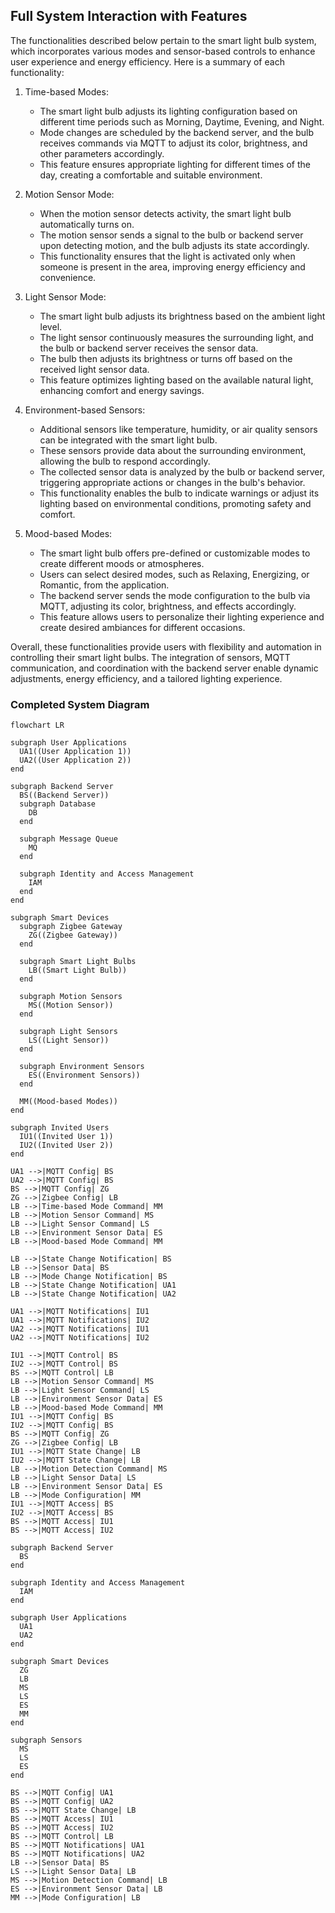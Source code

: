 ## Full System Interaction with Features

The functionalities described below pertain to the smart light bulb system, which incorporates various modes and sensor-based controls to enhance user experience and energy efficiency. Here is a summary of each functionality:

1. Time-based Modes:

   - The smart light bulb adjusts its lighting configuration based on different time periods such as Morning, Daytime, Evening, and Night.
   - Mode changes are scheduled by the backend server, and the bulb receives commands via MQTT to adjust its color, brightness, and other parameters accordingly.
   - This feature ensures appropriate lighting for different times of the day, creating a comfortable and suitable environment.

2. Motion Sensor Mode:

   - When the motion sensor detects activity, the smart light bulb automatically turns on.
   - The motion sensor sends a signal to the bulb or backend server upon detecting motion, and the bulb adjusts its state accordingly.
   - This functionality ensures that the light is activated only when someone is present in the area, improving energy efficiency and convenience.

3. Light Sensor Mode:

   - The smart light bulb adjusts its brightness based on the ambient light level.
   - The light sensor continuously measures the surrounding light, and the bulb or backend server receives the sensor data.
   - The bulb then adjusts its brightness or turns off based on the received light sensor data.
   - This feature optimizes lighting based on the available natural light, enhancing comfort and energy savings.

4. Environment-based Sensors:

   - Additional sensors like temperature, humidity, or air quality sensors can be integrated with the smart light bulb.
   - These sensors provide data about the surrounding environment, allowing the bulb to respond accordingly.
   - The collected sensor data is analyzed by the bulb or backend server, triggering appropriate actions or changes in the bulb's behavior.
   - This functionality enables the bulb to indicate warnings or adjust its lighting based on environmental conditions, promoting safety and comfort.

5. Mood-based Modes:
   - The smart light bulb offers pre-defined or customizable modes to create different moods or atmospheres.
   - Users can select desired modes, such as Relaxing, Energizing, or Romantic, from the application.
   - The backend server sends the mode configuration to the bulb via MQTT, adjusting its color, brightness, and effects accordingly.
   - This feature allows users to personalize their lighting experience and create desired ambiances for different occasions.

Overall, these functionalities provide users with flexibility and automation in controlling their smart light bulbs. The integration of sensors, MQTT communication, and coordination with the backend server enable dynamic adjustments, energy efficiency, and a tailored lighting experience.

### Completed System Diagram

```mermaid
flowchart LR

subgraph User Applications
  UA1((User Application 1))
  UA2((User Application 2))
end

subgraph Backend Server
  BS((Backend Server))
  subgraph Database
    DB
  end

  subgraph Message Queue
    MQ
  end

  subgraph Identity and Access Management
    IAM
  end
end

subgraph Smart Devices
  subgraph Zigbee Gateway
    ZG((Zigbee Gateway))
  end

  subgraph Smart Light Bulbs
    LB((Smart Light Bulb))
  end

  subgraph Motion Sensors
    MS((Motion Sensor))
  end

  subgraph Light Sensors
    LS((Light Sensor))
  end

  subgraph Environment Sensors
    ES((Environment Sensors))
  end

  MM((Mood-based Modes))
end

subgraph Invited Users
  IU1((Invited User 1))
  IU2((Invited User 2))
end

UA1 -->|MQTT Config| BS
UA2 -->|MQTT Config| BS
BS -->|MQTT Config| ZG
ZG -->|Zigbee Config| LB
LB -->|Time-based Mode Command| MM
LB -->|Motion Sensor Command| MS
LB -->|Light Sensor Command| LS
LB -->|Environment Sensor Data| ES
LB -->|Mood-based Mode Command| MM

LB -->|State Change Notification| BS
LB -->|Sensor Data| BS
LB -->|Mode Change Notification| BS
LB -->|State Change Notification| UA1
LB -->|State Change Notification| UA2

UA1 -->|MQTT Notifications| IU1
UA1 -->|MQTT Notifications| IU2
UA2 -->|MQTT Notifications| IU1
UA2 -->|MQTT Notifications| IU2

IU1 -->|MQTT Control| BS
IU2 -->|MQTT Control| BS
BS -->|MQTT Control| LB
LB -->|Motion Sensor Command| MS
LB -->|Light Sensor Command| LS
LB -->|Environment Sensor Data| ES
LB -->|Mood-based Mode Command| MM
IU1 -->|MQTT Config| BS
IU2 -->|MQTT Config| BS
BS -->|MQTT Config| ZG
ZG -->|Zigbee Config| LB
IU1 -->|MQTT State Change| LB
IU2 -->|MQTT State Change| LB
LB -->|Motion Detection Command| MS
LB -->|Light Sensor Data| LS
LB -->|Environment Sensor Data| ES
LB -->|Mode Configuration| MM
IU1 -->|MQTT Access| BS
IU2 -->|MQTT Access| BS
BS -->|MQTT Access| IU1
BS -->|MQTT Access| IU2

subgraph Backend Server
  BS
end

subgraph Identity and Access Management
  IAM
end

subgraph User Applications
  UA1
  UA2
end

subgraph Smart Devices
  ZG
  LB
  MS
  LS
  ES
  MM
end

subgraph Sensors
  MS
  LS
  ES
end

BS -->|MQTT Config| UA1
BS -->|MQTT Config| UA2
BS -->|MQTT State Change| LB
BS -->|MQTT Access| IU1
BS -->|MQTT Access| IU2
BS -->|MQTT Control| LB
BS -->|MQTT Notifications| UA1
BS -->|MQTT Notifications| UA2
LB -->|Sensor Data| BS
LS -->|Light Sensor Data| LB
MS -->|Motion Detection Command| LB
ES -->|Environment Sensor Data| LB
MM -->|Mode Configuration| LB
```

